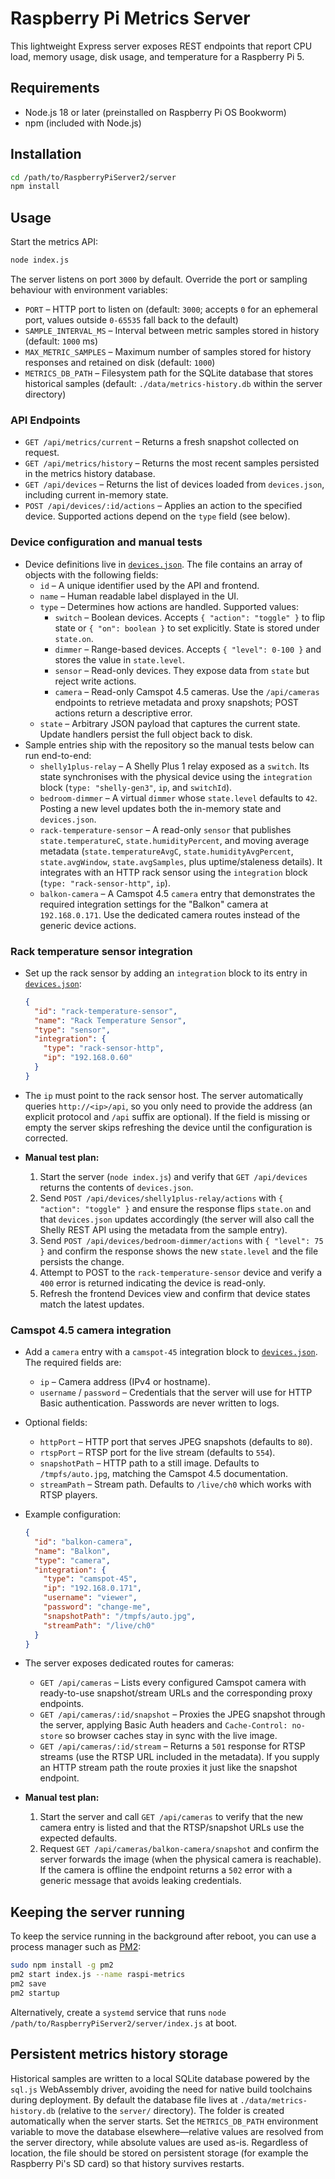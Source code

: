# Raspberry Pi Metrics Server

This lightweight Express server exposes REST endpoints that report CPU load, memory usage, disk usage, and temperature for a Raspberry Pi 5.

## Requirements

- Node.js 18 or later (preinstalled on Raspberry Pi OS Bookworm)
- npm (included with Node.js)

## Installation

```bash
cd /path/to/RaspberryPiServer2/server
npm install
```

## Usage

Start the metrics API:

```bash
node index.js
```

The server listens on port `3000` by default. Override the port or sampling behaviour with environment variables:

- `PORT` – HTTP port to listen on (default: `3000`; accepts `0` for an ephemeral port, values outside `0-65535` fall back to the default)
- `SAMPLE_INTERVAL_MS` – Interval between metric samples stored in history (default: `1000` ms)
- `MAX_METRIC_SAMPLES` – Maximum number of samples stored for history responses and retained on disk (default: `1000`)
- `METRICS_DB_PATH` – Filesystem path for the SQLite database that stores historical samples (default: `./data/metrics-history.db` within the server directory)

### API Endpoints

- `GET /api/metrics/current` – Returns a fresh snapshot collected on request.
- `GET /api/metrics/history` – Returns the most recent samples persisted in the metrics history database.
- `GET /api/devices` – Returns the list of devices loaded from `devices.json`, including current in-memory state.
- `POST /api/devices/:id/actions` – Applies an action to the specified device. Supported actions depend on the `type` field (see below).

### Device configuration and manual tests

- Device definitions live in [`devices.json`](./devices.json). The file contains an array of objects with the following fields:
  - `id` – A unique identifier used by the API and frontend.
  - `name` – Human readable label displayed in the UI.
  - `type` – Determines how actions are handled. Supported values:
    - `switch` – Boolean devices. Accepts `{ "action": "toggle" }` to flip state or `{ "on": boolean }` to set explicitly. State is stored under `state.on`.
    - `dimmer` – Range-based devices. Accepts `{ "level": 0-100 }` and stores the value in `state.level`.
    - `sensor` – Read-only devices. They expose data from `state` but reject write actions.
    - `camera` – Read-only Camspot 4.5 cameras. Use the `/api/cameras` endpoints to retrieve metadata and proxy snapshots; POST actions return a descriptive error.
  - `state` – Arbitrary JSON payload that captures the current state. Update handlers persist the full object back to disk.
- Sample entries ship with the repository so the manual tests below can run end-to-end:
  - `shelly1plus-relay` – A Shelly Plus 1 relay exposed as a `switch`. Its state synchronises with the physical device using the `integration` block (`type: "shelly-gen3"`, `ip`, and `switchId`).
  - `bedroom-dimmer` – A virtual `dimmer` whose `state.level` defaults to `42`. Posting a new level updates both the in-memory state and `devices.json`.
  - `rack-temperature-sensor` – A read-only `sensor` that publishes `state.temperatureC`, `state.humidityPercent`, and moving average metadata (`state.temperatureAvgC`, `state.humidityAvgPercent`, `state.avgWindow`, `state.avgSamples`, plus uptime/staleness details). It integrates with an HTTP rack sensor using the `integration` block (`type: "rack-sensor-http"`, `ip`).
  - `balkon-camera` – A Camspot 4.5 `camera` entry that demonstrates the required integration settings for the "Balkon" camera at `192.168.0.171`. Use the dedicated camera routes instead of the generic device actions.

### Rack temperature sensor integration

- Set up the rack sensor by adding an `integration` block to its entry in [`devices.json`](./devices.json):

  ```json
  {
    "id": "rack-temperature-sensor",
    "name": "Rack Temperature Sensor",
    "type": "sensor",
    "integration": {
      "type": "rack-sensor-http",
      "ip": "192.168.0.60"
    }
  }
  ```

- The `ip` must point to the rack sensor host. The server automatically queries `http://<ip>/api`, so you only need to provide the address (an explicit protocol and `/api` suffix are optional). If the field is missing or empty the server skips refreshing the device until the configuration is corrected.
- **Manual test plan:**
  1. Start the server (`node index.js`) and verify that `GET /api/devices` returns the contents of `devices.json`.
  2. Send `POST /api/devices/shelly1plus-relay/actions` with `{ "action": "toggle" }` and ensure the response flips `state.on` and that `devices.json` updates accordingly (the server will also call the Shelly REST API using the metadata from the sample entry).
  3. Send `POST /api/devices/bedroom-dimmer/actions` with `{ "level": 75 }` and confirm the response shows the new `state.level` and the file persists the change.
  4. Attempt to POST to the `rack-temperature-sensor` device and verify a `400` error is returned indicating the device is read-only.
  5. Refresh the frontend Devices view and confirm that device states match the latest updates.

### Camspot 4.5 camera integration

- Add a `camera` entry with a `camspot-45` integration block to [`devices.json`](./devices.json). The required fields are:
  - `ip` – Camera address (IPv4 or hostname).
  - `username` / `password` – Credentials that the server will use for HTTP Basic authentication. Passwords are never written to logs.
- Optional fields:
  - `httpPort` – HTTP port that serves JPEG snapshots (defaults to `80`).
  - `rtspPort` – RTSP port for the live stream (defaults to `554`).
  - `snapshotPath` – HTTP path to a still image. Defaults to `/tmpfs/auto.jpg`, matching the Camspot 4.5 documentation.
  - `streamPath` – Stream path. Defaults to `/live/ch0` which works with RTSP players.
- Example configuration:

  ```json
  {
    "id": "balkon-camera",
    "name": "Balkon",
    "type": "camera",
    "integration": {
      "type": "camspot-45",
      "ip": "192.168.0.171",
      "username": "viewer",
      "password": "change-me",
      "snapshotPath": "/tmpfs/auto.jpg",
      "streamPath": "/live/ch0"
    }
  }
  ```

- The server exposes dedicated routes for cameras:
  - `GET /api/cameras` – Lists every configured Camspot camera with ready-to-use snapshot/stream URLs and the corresponding proxy endpoints.
  - `GET /api/cameras/:id/snapshot` – Proxies the JPEG snapshot through the server, applying Basic Auth headers and `Cache-Control: no-store` so browser caches stay in sync with the live image.
  - `GET /api/cameras/:id/stream` – Returns a `501` response for RTSP streams (use the RTSP URL included in the metadata). If you supply an HTTP stream path the route proxies it just like the snapshot endpoint.

- **Manual test plan:**
  1. Start the server and call `GET /api/cameras` to verify that the new camera entry is listed and that the RTSP/snapshot URLs use the expected defaults.
  2. Request `GET /api/cameras/balkon-camera/snapshot` and confirm the server forwards the image (when the physical camera is reachable). If the camera is offline the endpoint returns a `502` error with a generic message that avoids leaking credentials.

## Keeping the server running

To keep the service running in the background after reboot, you can use a process manager such as [PM2](https://pm2.keymetrics.io/):

```bash
sudo npm install -g pm2
pm2 start index.js --name raspi-metrics
pm2 save
pm2 startup
```

Alternatively, create a `systemd` service that runs `node /path/to/RaspberryPiServer2/server/index.js` at boot.

## Persistent metrics history storage

Historical samples are written to a local SQLite database powered by the `sql.js` WebAssembly driver, avoiding the need for
native build toolchains during deployment. By default the database file lives at `./data/metrics-history.db` (relative to the
`server/` directory). The folder is created automatically when the server starts. Set the `METRICS_DB_PATH` environment
variable to move the database elsewhere—relative values are resolved from the server directory, while absolute values are used
as-is. Regardless of location, the file should be stored on persistent storage (for example the Raspberry Pi's SD card) so that
history survives restarts.
